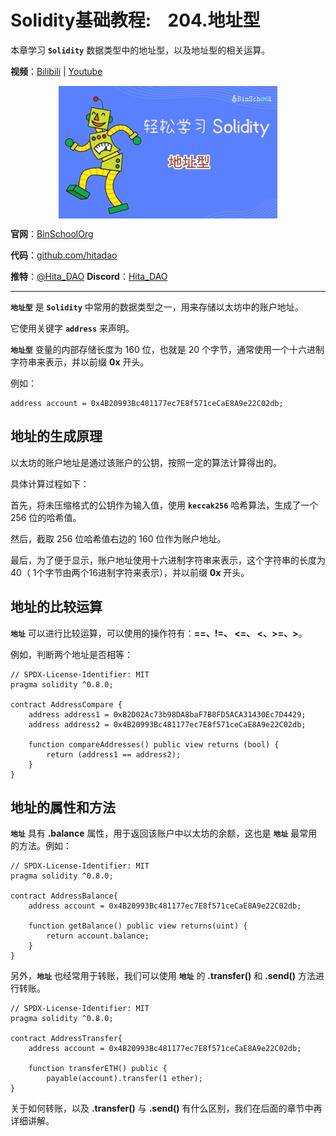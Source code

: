 # Solidity基础教程:&nbsp;&nbsp;&nbsp;&nbsp;204.地址型 

本章学习 **`Solidity`** 数据类型中的地址型，以及地址型的相关运算。

**视频**：[Bilibili](https://www.bilibili.com/video/BV1cm4y177eW)  |  [Youtube](https://youtu.be/xvCcQ-fVRic)

<p align="center"><img src="./img/solidity-basic-v9.png" align="middle" /></p>

**官网**：[BinSchoolOrg](https://binschool.org)

**代码**：[github.com/hitadao](https://github.com/hitadao)

**推特**：[@Hita_DAO](https://x.com/hita_dao)    **Discord**：[Hita_DAO](https://discord.gg/dzWY3QYGrx)

-----
**`地址型`** 是 **`Solidity`** 中常用的数据类型之一，用来存储以太坊中的账户地址。

它使用关键字 **`address`** 来声明。

**`地址型`** 变量的内部存储长度为 160 位，也就是 20 个字节，通常使用一个十六进制字符串来表示，并以前缀 **0x** 开头。

例如：

```solidity
address account = 0x4B20993Bc481177ec7E8f571ceCaE8A9e22C02db;
```

## 地址的生成原理

以太坊的账户地址是通过该账户的公钥，按照一定的算法计算得出的。

具体计算过程如下：

首先，将未压缩格式的公钥作为输入值，使用 **`keccak256`** 哈希算法，生成了一个 256 位的哈希值。

然后，截取 256 位哈希值右边的 160 位作为账户地址。

最后，为了便于显示，账户地址使用十六进制字符串来表示，这个字符串的长度为 40（ 1个字节由两个16进制字符来表示），并以前缀 **0x** 开头。

## 地址的比较运算

**`地址`** 可以进行比较运算，可以使用的操作符有：**==、!=、 <=、 <、>=、>**。

例如，判断两个地址是否相等：

```solidity
// SPDX-License-Identifier: MIT 
pragma solidity ^0.8.0; 

contract AddressCompare {
    address address1 = 0xB2D02Ac73b98DA8baF7B8FD5ACA31430Ec7D4429;
    address address2 = 0x4B20993Bc481177ec7E8f571ceCaE8A9e22C02db;
    
    function compareAddresses() public view returns (bool) {
        return (address1 == address2);
    }
}
```

## 地址的属性和方法

**`地址`** 具有 **.balance** 属性，用于返回该账户中以太坊的余额，这也是 **`地址`** 最常用的方法。例如：

```solidity
// SPDX-License-Identifier: MIT 
pragma solidity ^0.8.0; 

contract AddressBalance{ 
    address account = 0x4B20993Bc481177ec7E8f571ceCaE8A9e22C02db;

    function getBalance() public view returns(uint) {
        return account.balance;
    }
}
```

另外，**`地址`** 也经常用于转账，我们可以使用 **`地址`** 的 **.transfer()** 和 **.send()** 方法进行转账。

```solidity
// SPDX-License-Identifier: MIT 
pragma solidity ^0.8.0; 

contract AddressTransfer{ 
    address account = 0x4B20993Bc481177ec7E8f571ceCaE8A9e22C02db;

    function transferETH() public {
        payable(account).transfer(1 ether);
}
```

关于如何转账，以及 **.transfer()** 与 **.send()** 有什么区别，我们在后面的章节中再详细讲解。